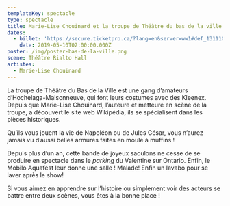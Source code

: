 ```yaml
---
templateKey: spectacle
type: spectacle
title: Marie-Lise Chouinard et la troupe de Théâtre du bas de la ville
dates:
  - billet: 'https://secure.ticketpro.ca/?lang=en&server=ww1#def_1311103811'
    date: 2019-05-10T02:00:00.000Z
poster: /img/poster-bas-de-la-ville.png
scene: Théâtre Rialto Hall
artistes:
  - Marie-Lise Chouinard
---
```

La troupe de Théâtre du Bas de la Ville est une gang d’amateurs d’Hochelaga-Maisonneuve, qui font leurs costumes avec des Kleenex. Depuis que Marie-Lise Chouinard, l’auteure et metteure en scène de la troupe, a découvert le site web Wikipédia, ils se spécialisent dans les pièces historiques. 

Qu’ils vous jouent la vie de Napoléon ou de Jules César, vous n’aurez jamais vu d’aussi belles armures faites en moule à muffins ! 

Depuis plus d’un an, cette bande de joyeux saoulons ne cesse de se produire en spectacle dans le _parking_ du Valentine sur Ontario. Enfin, le Mobilo Aquafest leur donne une salle ! Malade! Enfin un lavabo pour se laver après le show! 

Si vous aimez en apprendre sur l’histoire ou simplement voir des acteurs se battre entre deux scènes, vous êtes à la bonne place !

